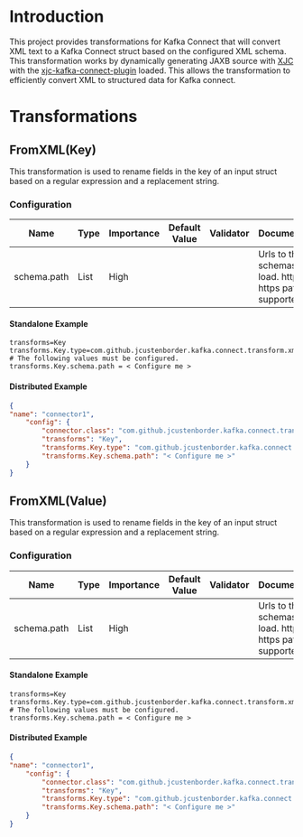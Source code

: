 # Introduction

This project provides transformations for Kafka Connect that will convert XML text to a Kafka Connect
struct based on the configured XML schema. This transformation works by dynamically generating 
JAXB source with [XJC](https://docs.oracle.com/javase/8/docs/technotes/tools/unix/xjc.html) with the
[xjc-kafka-connect-plugin](https://github.com/jcustenborder/xjc-kafka-connect-plugin) loaded. This 
allows the transformation to efficiently convert XML to structured data for Kafka connect.

# Transformations

## FromXML(Key)

This transformation is used to rename fields in the key of an input struct based on a regular expression and a replacement string.

### Configuration

| Name         | Type   | Importance | Default Value | Validator | Documentation                                                   |
| ------------ | ------ | ---------- | ------------- | --------- | --------------------------------------------------------------- |
| schema.path  | List   | High       |               |           | Urls to the schemas to load. http and https paths are supported |


#### Standalone Example

```properties
transforms=Key
transforms.Key.type=com.github.jcustenborder.kafka.connect.transform.xml.FromXml$Value
# The following values must be configured.
transforms.Key.schema.path = < Configure me >
```

#### Distributed Example

```json
{
"name": "connector1",
    "config": {
        "connector.class": "com.github.jcustenborder.kafka.connect.transform.xml.FromXml$Value",
        "transforms": "Key",
        "transforms.Key.type": "com.github.jcustenborder.kafka.connect.transform.xml.FromXml$Value",
        "transforms.Key.schema.path": "< Configure me >"
    }
}
```

## FromXML(Value)

This transformation is used to rename fields in the key of an input struct based on a regular expression and a replacement string.

### Configuration

| Name         | Type   | Importance | Default Value | Validator | Documentation                                                   |
| ------------ | ------ | ---------- | ------------- | --------- | --------------------------------------------------------------- |
| schema.path  | List   | High       |               |           | Urls to the schemas to load. http and https paths are supported |


#### Standalone Example

```properties
transforms=Key
transforms.Key.type=com.github.jcustenborder.kafka.connect.transform.xml.FromXml$Value
# The following values must be configured.
transforms.Key.schema.path = < Configure me >
```

#### Distributed Example

```json
{
"name": "connector1",
    "config": {
        "connector.class": "com.github.jcustenborder.kafka.connect.transform.xml.FromXml$Value",
        "transforms": "Key",
        "transforms.Key.type": "com.github.jcustenborder.kafka.connect.transform.xml.FromXml$Value",
        "transforms.Key.schema.path": "< Configure me >"
    }
}
```